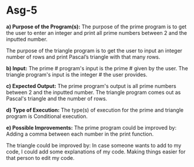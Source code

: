 # Asg-5
**a) Purpose of the Program(s):** The purpose of the prime program is to get the user to enter an integer and print all prime numbers between 2 and the inputted number.

The purpose of the triangle program is to get the user to input an integer number of rows and print Pascal’s triangle with that many rows. 

**b) Input:** The prime # program's input is the prime # given by the user. The triangle program's input is the integer # the user provides.

**c) Expected Output:** The prime program's output is all prime numbers between 2 and the inputted number. The triangle program comes out as Pascal's triangle and the number of rows.

**d) Type of Execution:** The type(s) of execution for the prime and triangle program is Conditional execution.

**e) Possible Improvements:** The prime program could be improved by: Adding a comma between each number in the print function. 

The triangle could be improved by: In case someone wants to add to my code, I could add some explanations of my code. Making things easier for that person to edit my code.
